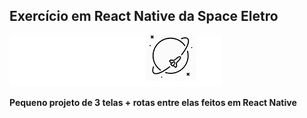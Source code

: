 <h2>Exercício em React Native da Space Eletro</h2>
<img src="/assets/logoSpace.png" />
<p><b>Pequeno projeto de 3 telas + rotas entre elas feitos em React Native</b></p>

